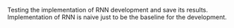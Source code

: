 Testing the implementation of RNN development and save its results.
Implementation of RNN is naive just to be the baseline for the development.